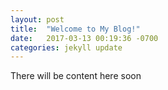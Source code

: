 ```yaml
---
layout: post
title:  "Welcome to My Blog!"
date:   2017-03-13 00:19:36 -0700
categories: jekyll update
---
```

There will be content here soon